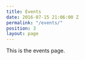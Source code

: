```yaml
---
title: Events
date: 2016-07-15 21:06:00 Z
permalink: "/events/"
position: 3
layout: page
---
```


This is the events page.